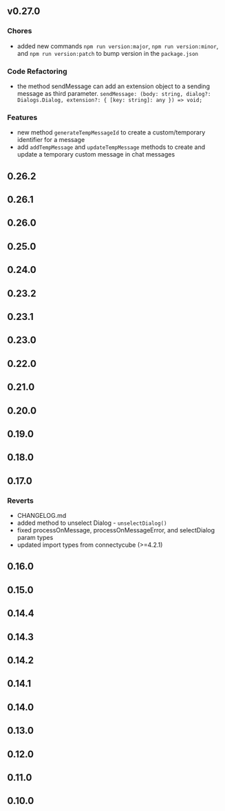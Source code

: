 <a name="v0.27.0"></a>

## v0.27.0

### Chores

- added new commands `npm run version:major`, `npm run version:minor`, and `npm run version:patch` to bump version in the `package.json`

### Code Refactoring

- the method sendMessage can add an extension object to a sending message as third parameter. `sendMessage: (body: string, dialog?: Dialogs.Dialog, extension?: { [key: string]: any }) => void;`

### Features

- new method `generateTempMessageId` to create a custom/temporary identifier for a message
- add `addTempMessage` and `updateTempMessage` methods to create and update a temporary custom message in chat messages

<a name="0.26.2"></a>

## 0.26.2

<a name="0.26.1"></a>

## 0.26.1

<a name="0.26.0"></a>

## 0.26.0

<a name="0.25.0"></a>

## 0.25.0

<a name="0.24.0"></a>

## 0.24.0

<a name="0.23.2"></a>

## 0.23.2

<a name="0.23.1"></a>

## 0.23.1

<a name="0.23.0"></a>

## 0.23.0

<a name="0.22.0"></a>

## 0.22.0

<a name="0.21.0"></a>

## 0.21.0

<a name="0.20.0"></a>

## 0.20.0

<a name="0.19.0"></a>

## 0.19.0

<a name="0.18.0"></a>

## 0.18.0

<a name="0.17.0"></a>

## 0.17.0

### Reverts

- CHANGELOG.md
- added method to unselect Dialog - `unselectDialog()`
- fixed processOnMessage, processOnMessageError, and selectDialog param types
- updated import types from connectycube (>=4.2.1)

<a name="0.16.0"></a>

## 0.16.0

<a name="0.15.0"></a>

## 0.15.0

<a name="0.14.4"></a>

## 0.14.4

<a name="0.14.3"></a>

## 0.14.3

<a name="0.14.2"></a>

## 0.14.2

<a name="0.14.1"></a>

## 0.14.1

<a name="0.14.0"></a>

## 0.14.0

<a name="0.13.0"></a>

## 0.13.0

<a name="0.12.0"></a>

## 0.12.0

<a name="0.11.0"></a>

## 0.11.0

<a name="0.10.0"></a>

## 0.10.0
